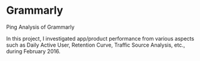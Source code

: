# Grammarly
Ping Analysis of Grammarly

In this project, I investigated app/product performance from various aspects such as Daily Active User, Retention Curve, Traffic Source Analysis, etc., during February 2016. 
